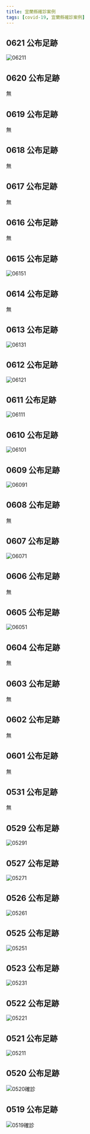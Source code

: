 ```yaml
---
title: 宜蘭縣確診案例
tags: [covid-19, 宜蘭縣確診案例]
---
```

## 0621 公布足跡
![06211](https://www.ilshb.gov.tw/uploads/images/subject/11006/0621-3.jpg)
## 0620 公布足跡
無
## 0619 公布足跡
無
## 0618 公布足跡
無
## 0617 公布足跡
無
## 0616 公布足跡
無
## 0615 公布足跡
![06151](https://www.ilshb.gov.tw/uploads/images/subject/11006/0615-3.jpg)
## 0614 公布足跡
無
## 0613 公布足跡
![06131](https://www.ilshb.gov.tw/uploads/images/subject/11006/0613-4.jpg)
## 0612 公布足跡
![06121](https://www.ilshb.gov.tw/uploads/images/subject/11006/0612-4.jpg)
## 0611 公布足跡
![06111](https://www.ilshb.gov.tw/uploads/images/subject/11006/0611-3.jpg)
## 0610 公布足跡
![06101](https://www.ilshb.gov.tw/uploads/images/subject/11006/0610-4.jpg)
## 0609 公布足跡
![06091](https://www.ilshb.gov.tw/uploads/images/subject/11006/0609-4.jpg)
## 0608 公布足跡
無
## 0607 公布足跡
![06071](https://www.ilshb.gov.tw/uploads/images/subject/11006/0607-4.jpg)
## 0606 公布足跡
無
## 0605 公布足跡
![06051](https://www.ilshb.gov.tw/uploads/images/subject/11006/0605-2.jpg)
## 0604 公布足跡
無
## 0603 公布足跡
無
## 0602 公布足跡
無
## 0601 公布足跡
無
## 0531 公布足跡
無
## 0529 公布足跡
![05291](https://www.ilshb.gov.tw/uploads/images/subject/11005/210529-2.jpg)
## 0527 公布足跡
![05271](https://www.ilshb.gov.tw/uploads/images/subject/11005/0527-5.jpg)
## 0526 公布足跡
![05261](https://www.ilshb.gov.tw/uploads/images/subject/11005/210526-3.jpg)
## 0525 公布足跡
![05251](https://www.ilshb.gov.tw/uploads/images/subject/11005/0525-6.jpg)
## 0523 公布足跡
![05231](https://www.ilshb.gov.tw/uploads/images/subject/11005/210523-3.jpg)

## 0522 公布足跡
![05221](https://www.ilshb.gov.tw/uploads/images/news/new/110/210522-2.jpg)
## 0521 公布足跡
![05211](https://www.ilshb.gov.tw/uploads/images/subject/11005/0521-2.jpg)
## 0520 公布足跡
![0520確診](https://www.ilshb.gov.tw/uploads/images/news/new/110/14084408775700.jpg)
## 0519 公布足跡
![0519確診](https://www.ilshb.gov.tw/uploads/images/news/new/110/14085200452888.jpg)
